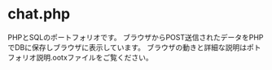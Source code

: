 # chat.php
PHPとSQLのポートフォリオです。
ブラウザからPOST送信されたデータをPHPでDBに保存しブラウザに表示しています。
ブラウザの動きと詳細な説明はポトフォリオ説明.ootxファイルをご覧ください。
